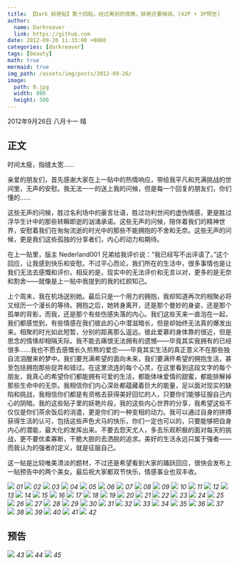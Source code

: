 ```yaml
---
title: 【Dark 妖艳贴】第十四贴，经过离别的夜晚，妖艳还要继续。[42P + 3P预告]
author:
  name: Darkreaver
  link: https://github.com
date: 2012-09-26 11:33:00 +0800
categories: [darkreaver]
tags: [beauty]
math: true
mermaid: true
img_path: /assets/img/posts/2012-09-26/
image:
  path: 0.jpg
  width: 800
  height: 500
---
```


2012年9月26日  八月十一 晴

## 正文

时间太瘦，指缝太宽……

亲爱的朋友们，首先感谢大家在上一贴中的热情响应，带给我平凡和充满挑战的世间里，无声的安慰。我无法一一的送上我的问候，但是每一个回复的朋友们，你们懂的……

这些无声的问候，胜过名利场中的豪言壮语，胜过功利世间的虚伪情感，更是胜过浮华生计中的那些转瞬即逝的汹涌承诺。这些无声的问候，陪伴着我们的精神世界，安慰着我们在匆匆流逝的时光中的那些不能拥抱的不舍和无奈。这些无声的问候，更是我们这些孤独的分享者们，内心的动力和期待。

在上一贴里，版主 Nederland001 兄弟给我评价说：“我已经写不出评语了。”这个回应，让我感到快乐和安慰。不过平心而论，我们所在的生活中，很多事情也是让我们无法去感慨和评价。相反的是，现实中的无法评价和无言以对，更多的是无奈和割舍——就像是上一贴中我提到的我的红颜知己。

上个周末，我在机场送别她。最后只是一个用力的拥抱，我却知道再次的相聚必将又经历一个漫长的等待。拥抱之后，她转身离开，还是那个曼妙的身姿，还是那个孤单的背影，而我，还是那个有些伤感失落的内心。我们这些天来一直泡在一起，我们都感觉到，有些情感在我们彼此的心中潜滋暗长，但是却始终无法真的爆发出来。相聚的时光如此短暂，分别的距离那么遥远。彼此爱慕的身体靠的很近，但是思念的情愫却相隔天际。我不能去痛恨无法拥有的遗憾——毕竟其实我拥有的已经很多……我也不愿去感慨长久煎熬的爱恋——毕竟其实生活的真正意义不在那些独自流泪醒来的梦中。我们要充满希望的面向未来，我们要满怀希望的拥抱生活，甚至包括拥抱那些捉弄和错过。在这里流连的每个心灵，在这里看到这段文字的每个朋友，我真心的希望你们都能拥有可爱的生活，都能体味爱情的甜蜜，都能排解掉那些生命中的无奈。我相信你们内心深处都蕴藏着巨大的能量，足以面对现实的缺陷和挑战，我相信你们都是有资格去获得美好回忆的人，只要你们能够征服自己内心的阴暗。我的这些贴子里的妖艳片段，我的这些内心世界的分享，我希望这些不仅仅是你们茶余饭后的消遣，更是你们的一种变相的动力。我可以通过自身的拼搏获得生活的认可，包括这些声色犬马的快乐，你们一定也可以的，只要能够把自身内心的潜能，最大化的发挥出来。不要去怨天尤人，多去乐观积极的面对每天的挑战，更不要优柔寡断，干脆大胆的去洒脱的追求。美好的生活永远只属于强者——而我认为的强者的定义，就是征服自己。

这一帖是比较唯美清淡的题材，不过还是希望看到大家的踊跃回应，很快会发布上一贴预告中的两个美女。最后祝大家都双节快乐，情感事业也双丰收。

![](1.jpg)
_01_
![](2.jpg)
_02_
![](3.jpg)
_03_
![](4.jpg)
_04_
![](5.jpg)
_05_
![](6.jpg)
_06_
![](7.jpg)
_07_
![](8.jpg)
_08_
![](9.jpg)
_09_
![](10.jpg)
_10_
![](11.jpg)
_11_
![](12.jpg)
_12_
![](13.jpg)
_13_
![](14.jpg)
_14_
![](15.jpg)
_15_
![](16.jpg)
_16_
![](17.jpg)
_17_
![](18.jpg)
_18_
![](19.jpg)
_19_
![](20.jpg)
_20_
![](21.jpg)
_21_
![](22.jpg)
_22_
![](23.jpg)
_23_
![](24.jpg)
_24_
![](25.jpg)
_25_
![](26.jpg)
_26_
![](27.jpg)
_27_
![](28.jpg)
_28_
![](29.jpg)
_29_
![](30.jpg)
_30_
![](31.jpg)
_31_
![](32.jpg)
_32_
![](33.jpg)
_33_
![](34.jpg)
_34_
![](35.jpg)
_35_
![](36.jpg)
_36_
![](37.jpg)
_37_
![](38.jpg)
_38_
![](39.jpg)
_39_
![](40.jpg)
_40_
![](41.jpg)
_41_
![](42.jpg)
_42_

## 预告

![](43.jpg)
_43_
![](44.jpg)
_44_
![](45.jpg)
_45_